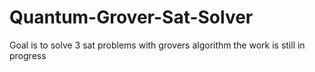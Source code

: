 # Quantum-Grover-Sat-Solver

Goal is to solve 3 sat problems with grovers algorithm the work is still in progress
